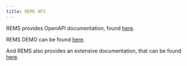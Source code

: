 ```yaml
---
title: REMS API
---
```

<!--
SPDX-FileCopyrightText: 2024 PNED G.I.E.

SPDX-License-Identifier: CC-BY-4.0
-->

REMS provides OpenAPI documentation, found [here](https://rems-test.rahtiapp.fi/swagger-ui/index.html).

REMS DEMO can be found [here](https://rems-demo.rahtiapp.fi).

And REMS also provides an extensive documentation, that can be found [here](https://github.com/CSCfi/rems/blob/master/docs/using-the-api.md).
